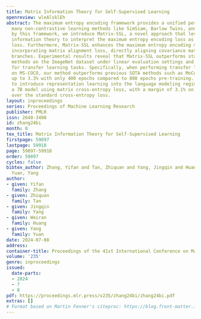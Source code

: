 ```yaml
---
title: Matrix Information Theory for Self-Supervised Learning
openreview: wleAlsklEh
abstract: The maximum entropy encoding framework provides a unified perspective for
  many non-contrastive learning methods like SimSiam, Barlow Twins, and MEC. Inspired
  by this framework, we introduce Matrix-SSL, a novel approach that leverages matrix
  information theory to interpret the maximum entropy encoding loss as matrix uniformity
  loss. Furthermore, Matrix-SSL enhances the maximum entropy encoding method by seamlessly
  incorporating matrix alignment loss, directly aligning covariance matrices in different
  branches. Experimental results reveal that Matrix-SSL outperforms state-of-the-art
  methods on the ImageNet dataset under linear evaluation settings and on MS-COCO
  for transfer learning tasks. Specifically, when performing transfer learning tasks
  on MS-COCO, our method outperforms previous SOTA methods such as MoCo v2 and BYOL
  up to 3.3% with only 400 epochs compared to 800 epochs pre-training. We also try
  to introduce representation learning into the language modeling regime by fine-tuning
  a 7B model using matrix cross-entropy loss, with a margin of 3.1% on the GSM8K dataset
  over the standard cross-entropy loss.
layout: inproceedings
series: Proceedings of Machine Learning Research
publisher: PMLR
issn: 2640-3498
id: zhang24bi
month: 0
tex_title: Matrix Information Theory for Self-Supervised Learning
firstpage: 59897
lastpage: 59918
page: 59897-59918
order: 59897
cycles: false
bibtex_author: Zhang, Yifan and Tan, Zhiquan and Yang, Jingqin and Huang, Weiran and
  Yuan, Yang
author:
- given: Yifan
  family: Zhang
- given: Zhiquan
  family: Tan
- given: Jingqin
  family: Yang
- given: Weiran
  family: Huang
- given: Yang
  family: Yuan
date: 2024-07-08
address:
container-title: Proceedings of the 41st International Conference on Machine Learning
volume: '235'
genre: inproceedings
issued:
  date-parts:
  - 2024
  - 7
  - 8
pdf: https://proceedings.mlr.press/v235/zhang24bi/zhang24bi.pdf
extras: []
# Format based on Martin Fenner's citeproc: https://blog.front-matter.io/posts/citeproc-yaml-for-bibliographies/
---
```

